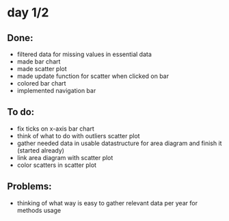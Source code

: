 # day 1/2

## Done:
- filtered data for missing values in essential data
- made bar chart
- made scatter plot
- made update function for scatter when clicked on bar
- colored bar chart
- implemented navigation bar

## To do:
- fix ticks on x-axis bar chart
- think of what to do with outliers scatter plot
- gather needed data in usable datastructure for area diagram and finish it (started already)
- link area diagram with scatter plot
- color scatters in scatter plot

## Problems:
- thinking of what way is easy to gather relevant data per year for methods usage
